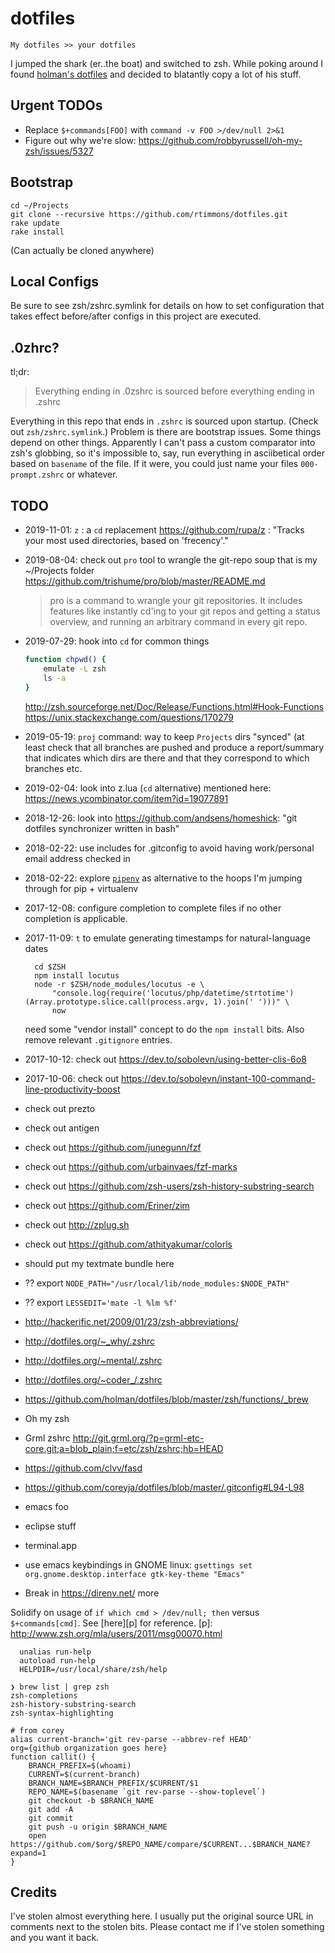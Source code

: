 dotfiles
========

    My dotfiles >> your dotfiles

I jumped the shark (er..the boat) and switched to zsh. While poking around I found [holman's dotfiles](https://github.com/holman/dotfiles) and decided to blatantly copy a lot of his stuff.

Urgent TODOs
------------

- Replace `$+commands[FOO]` with `command -v FOO >/dev/null 2>&1`
- Figure out why we're slow: https://github.com/robbyrussell/oh-my-zsh/issues/5327

Bootstrap
---------

    cd ~/Projects
    git clone --recursive https://github.com/rtimmons/dotfiles.git
    rake update
    rake install

(Can actually be cloned anywhere)

Local Configs
-------------

Be sure to see zsh/zshrc.symlink for details on how to set configuration that takes effect before/after configs in this project are executed.

.0zhrc?
-------

tl;dr:

> Everything ending in .0zshrc is sourced before everything ending in .zshrc

Everything in this repo that ends in `.zshrc` is sourced upon startup. (Check out `zsh/zshrc.symlink`.) Problem is there are bootstrap issues. Some things depend on other things. Apparently I can't pass a custom comparator into zsh's globbing, so it's impossible to, say, run everything in asciibetical order based on `basename` of the file. If it were, you could just name your files `000-prompt.zshrc` or whatever.


TODO
----

- 2019-11-01: `z` : a `cd` replacement
  https://github.com/rupa/z : "Tracks your most used directories, based on 'frecency'."

- 2019-08-04: check out `pro` tool to wrangle the git-repo soup that is my ~/Projects folder
  https://github.com/trishume/pro/blob/master/README.md

  > pro is a command to wrangle your git repositories. It includes features like instantly cd'ing to your git repos and getting a status overview, and running an arbitrary command in every git repo.

- 2019-07-29: hook into `cd` for common things

    ```sh
    function chpwd() {
        emulate -L zsh
        ls -a
    }
    ```

    <http://zsh.sourceforge.net/Doc/Release/Functions.html#Hook-Functions>
    <https://unix.stackexchange.com/questions/170279>

- 2019-05-19: `proj` command: way to keep `Projects` dirs "synced" (at least check that all branches are pushed and produce a report/summary that indicates which dirs are there and that they correspond to which branches etc.
- 2019-02-04: look into z.lua (`cd` alternative) mentioned here: https://news.ycombinator.com/item?id=19077891
- 2018-12-26: look into https://github.com/andsens/homeshick: "git dotfiles synchronizer written in bash"
- 2018-02-22: use includes for .gitconfig to avoid having work/personal email address checked in
- 2018-02-22: explore [`pipenv`](https://docs.pipenv.org/) as alternative to the hoops I'm jumping through for pip + virtualenv
- 2017-12-08: configure completion to complete files if no other completion is applicable.
- 2017-11-09: `t` to emulate generating timestamps for natural-language dates

        cd $ZSH
        npm install locutus
        node -r $ZSH/node_modules/locutus -e \
            "console.log(require('locutus/php/datetime/strtotime')(Array.prototype.slice.call(process.argv, 1).join(' ')))" \
            now

    need some "vendor install" concept to do the `npm install` bits. Also remove relevant `.gitignore` entries.

- 2017-10-12: check out https://dev.to/sobolevn/using-better-clis-6o8
- 2017-10-06: check out https://dev.to/sobolevn/instant-100-command-line-productivity-boost
- check out prezto
- check out antigen
- check out https://github.com/junegunn/fzf
- check out https://github.com/urbainvaes/fzf-marks
- check out https://github.com/zsh-users/zsh-history-substring-search
- check out https://github.com/Eriner/zim
- check out http://zplug.sh
- check out https://github.com/athityakumar/colorls
- should put my textmate bundle here
- ?? export `NODE_PATH="/usr/local/lib/node_modules:$NODE_PATH"`
- ?? export `LESSEDIT='mate -l %lm %f'`
- http://hackerific.net/2009/01/23/zsh-abbreviations/
- http://dotfiles.org/~_why/.zshrc
- http://dotfiles.org/~mental/.zshrc
- http://dotfiles.org/~coder_/.zshrc
- https://github.com/holman/dotfiles/blob/master/zsh/functions/_brew
- Oh my zsh
- Grml zshrc <http://git.grml.org/?p=grml-etc-core.git;a=blob_plain;f=etc/zsh/zshrc;hb=HEAD>
- https://github.com/clvv/fasd
- https://github.com/coreyja/dotfiles/blob/master/.gitconfig#L94-L98
- emacs foo
- eclipse stuff
- terminal.app
- use emacs keybindings in GNOME linux: `gsettings set org.gnome.desktop.interface gtk-key-theme "Emacs"`
- Break in https://direnv.net/ more

Solidify on usage of `if which cmd > /dev/null; then` versus `$+commands[cmd]`. See [here][p] for reference.
[p]: http://www.zsh.org/mla/users/2011/msg00070.html


```
  unalias run-help
  autoload run-help
  HELPDIR=/usr/local/share/zsh/help

❯ brew list | grep zsh
zsh-completions
zsh-history-substring-search
zsh-syntax-highlighting
```

```
# from corey
alias current-branch='git rev-parse --abbrev-ref HEAD'
org={github organization goes here}
function callit() {
    BRANCH_PREFIX=$(whoami)
    CURRENT=$(current-branch)
    BRANCH_NAME=$BRANCH_PREFIX/$CURRENT/$1
    REPO_NAME=$(basename `git rev-parse --show-toplevel`)
    git checkout -b $BRANCH_NAME
    git add -A
    git commit
    git push -u origin $BRANCH_NAME
    open https://github.com/$org/$REPO_NAME/compare/$CURRENT...$BRANCH_NAME?expand=1
}
```

Credits
-------

I've stolen almost everything here.  I usually put the original source URL in comments next to the stolen bits.  Please contact me if I've stolen something and you want it back.


